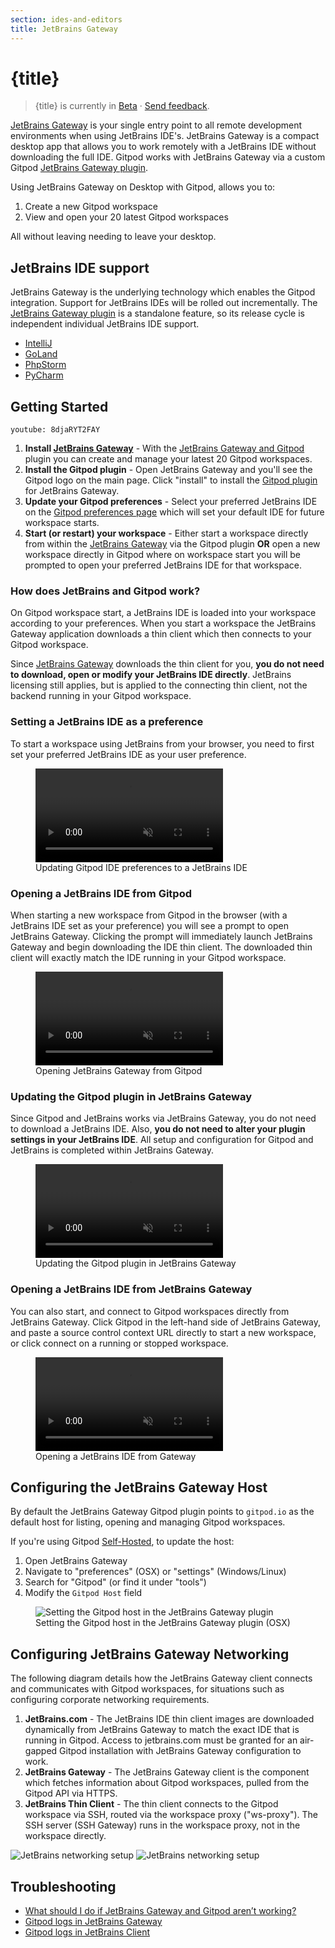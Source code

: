 ```yaml
---
section: ides-and-editors
title: JetBrains Gateway
---
```


<script context="module">
  export const prerender = true;
</script>

# {title}

> {title} is currently in [Beta](../references/gitpod-releases) · [Send feedback](https://github.com/gitpod-io/gitpod/issues/6576).

[JetBrains Gateway](https://www.jetbrains.com/remote-development/gateway/) is your single entry point to all remote development environments when using JetBrains IDE's. JetBrains Gateway is a compact desktop app that allows you to work remotely with a JetBrains IDE without downloading the full IDE. Gitpod works with JetBrains Gateway via a custom Gitpod [JetBrains Gateway plugin](https://plugins.jetbrains.com/plugin/18438-gitpod-gateway).

Using JetBrains Gateway on Desktop with Gitpod, allows you to:

1. Create a new Gitpod workspace
2. View and open your 20 latest Gitpod workspaces

All without leaving needing to leave your desktop.

## JetBrains IDE support

JetBrains Gateway is the underlying technology which enables the Gitpod integration. Support for JetBrains IDEs will be rolled out incrementally. The [JetBrains Gateway plugin](https://plugins.jetbrains.com/plugin/18438-gitpod-gateway) is a standalone feature, so its release cycle is independent individual JetBrains IDE support.

- [IntelliJ](./intellij)
- [GoLand](./goland)
- [PhpStorm](./phpstorm)
- [PyCharm](./pycharm)

## Getting Started

`youtube: 8djaRYT2FAY`

1. **Install [JetBrains Gateway](https://www.jetbrains.com/help/idea/remote-development-a.html#gateway)** - With the [JetBrains Gateway and Gitpod](jetbrains-gateway) plugin you can create and manage your latest 20 Gitpod workspaces.
2. **Install the Gitpod plugin** - Open JetBrains Gateway and you'll see the Gitpod logo on the main page. Click "install" to install the [Gitpod plugin](https://plugins.jetbrains.com/plugin/18438-gitpod-gateway) for JetBrains Gateway.
3. **Update your Gitpod preferences** - Select your preferred JetBrains IDE on the [Gitpod preferences page](https://gitpod.io/preferences) which will set your default IDE for future workspace starts.
4. **Start (or restart) your workspace** - Either start a workspace directly from within the [JetBrains Gateway](jetbrains-gateway) via the Gitpod plugin **OR** open a new workspace directly in Gitpod where on workspace start you will be prompted to open your preferred JetBrains IDE for that workspace.

### How does JetBrains and Gitpod work?

On Gitpod workspace start, a JetBrains IDE is loaded into your workspace according to your preferences. When you start a workspace the JetBrains Gateway application downloads a thin client which then connects to your Gitpod workspace.

Since [JetBrains Gateway](https://www.jetbrains.com/remote-development/gateway/) downloads the thin client for you, **you do not need to download, open or modify your JetBrains IDE directly**. JetBrains licensing still applies, but is applied to the connecting thin client, not the backend running in your Gitpod workspace.

### Setting a JetBrains IDE as a preference

To start a workspace using JetBrains from your browser, you need to first set your preferred JetBrains IDE as your user preference.

<figure>
<video playsinline autoplay no-controls loop muted class="shadow-medium w-full rounded-xl max-w-3xl mt-x-small" alt="Updating Gitpod IDE preferences to {title}" src="/images/editors/select-jetbrains-ide.mp4"></video>
    <figcaption>Updating Gitpod IDE preferences to a JetBrains IDE</figcaption>
</figure>

### Opening a JetBrains IDE from Gitpod

When starting a new workspace from Gitpod in the browser (with a JetBrains IDE set as your preference) you will see a prompt to open JetBrains Gateway. Clicking the prompt will immediately launch JetBrains Gateway and begin downloading the IDE thin client. The downloaded thin client will exactly match the IDE running in your Gitpod workspace.

<figure>
<video playsinline autoplay no-controls loop muted class="shadow-medium w-full rounded-xl max-w-3xl mt-x-small" alt="Opening a JetBrains IDE from Gitpod" src="/images/editors/opening-the-thin-jetbrains-client.mp4"></video>
    <figcaption>Opening JetBrains Gateway from Gitpod</figcaption>
</figure>

### Updating the Gitpod plugin in JetBrains Gateway

Since Gitpod and JetBrains works via JetBrains Gateway, you do not need to download a JetBrains IDE. Also, **you do not need to alter your plugin settings in your JetBrains IDE**. All setup and configuration for Gitpod and JetBrains is completed within JetBrains Gateway.

<figure>
<video playsinline autoplay no-controls loop muted  class="shadow-medium w-full rounded-xl max-w-3xl mt-x-small" alt="Updating the Gitpod plugin in JetBrains Gateway" src="/images/editors/update-jetbrains-gateway-settings.mp4"></video>
    <figcaption>Updating the Gitpod plugin in JetBrains Gateway</figcaption>
</figure>

### Opening a JetBrains IDE from JetBrains Gateway

You can also start, and connect to Gitpod workspaces directly from JetBrains Gateway. Click Gitpod in the left-hand side of JetBrains Gateway, and paste a source control context URL directly to start a new workspace, or click connect on a running or stopped workspace.

<figure>
<video playsinline autoplay no-controls loop muted class="shadow-medium w-full rounded-xl max-w-3xl mt-x-small" alt="Opening a JetBrains IDE from Gateway" src="/images/editors/open-from-jetbrains-gateway.mp4"></video>
    <figcaption>Opening a JetBrains IDE from Gateway</figcaption>
</figure>

## Configuring the JetBrains Gateway Host

By default the JetBrains Gateway Gitpod plugin points to `gitpod.io` as the default host for listing, opening and managing Gitpod workspaces.

If you're using Gitpod [Self-Hosted](../self-hosted), to update the host:

1. Open JetBrains Gateway
2. Navigate to "preferences" (OSX) or "settings" (Windows/Linux)
3. Search for "Gitpod" (or find it under "tools")
4. Modify the `Gitpod Host` field

<figure>
<img class="shadow-medium w-full rounded-xl max-w-3xl mt-x-small" alt="Setting the Gitpod host in the JetBrains Gateway plugin" src="/images/jetbrains-gateway/jetbrains-gateway-host.png">
    <figcaption>Setting the Gitpod host in the JetBrains Gateway plugin (OSX)</figcaption>
</figure>

## Configuring JetBrains Gateway Networking

The following diagram details how the JetBrains Gateway client connects and communicates with Gitpod workspaces, for situations such as configuring corporate networking requirements.

1. **JetBrains.com** - The JetBrains IDE thin client images are downloaded dynamically from JetBrains Gateway to match the exact IDE that is running in Gitpod. Access to jetbrains.com must be granted for an air-gapped Gitpod installation with JetBrains Gateway configuration to work.
2. **JetBrains Gateway** - The JetBrains Gateway client is the component which fetches information about Gitpod workspaces, pulled from the Gitpod API via HTTPS.
3. **JetBrains Thin Client** - The thin client connects to the Gitpod workspace via SSH, routed via the workspace proxy ("ws-proxy"). The SSH server (SSH Gateway) runs in the workspace proxy, not in the workspace directly.

![JetBrains networking setup](/images/editors/jetbrains-architecture-dark-theme.png)
![JetBrains networking setup](/images/editors/jetbrains-architecture-light-theme.png)

## Troubleshooting

- [What should I do if JetBrains Gateway and Gitpod aren’t working?](../troubleshooting#what-should-i-do-if-jetbrains-gateway-and-gitpod-arent-working)
- [Gitpod logs in JetBrains Gateway](../troubleshooting#gitpod-logs-in-jetbrains-gateway)
- [Gitpod logs in JetBrains Client](../troubleshooting#gitpod-logs-in-jetbrains-client)
